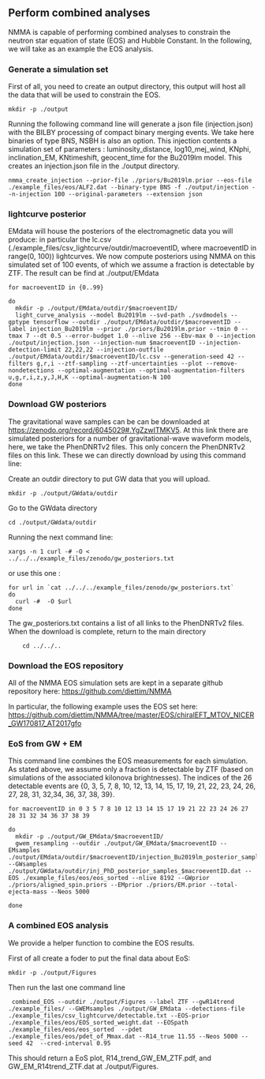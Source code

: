 ## Perform combined analyses

NMMA is capable of performing combined analyses to constrain the neutron star equation of state (EOS) and Hubble Constant. In the following, we will take as an example the EOS analysis.

### Generate a simulation set

First of all, you need to create an output directory, this output will host all the data that will be used to constrain the EOS.

	mkdir -p ./output

Running the following command line will generate a json file (injection.json)  with the BILBY processing of compact binary merging events. We take here binaries of type BNS, NSBH is also an option. This injection contents a simulation set of parameters : luminosity_distance, log10_mej_wind, KNphi, inclination_EM, KNtimeshift, geocent_time for the Bu2019lm model. This creates an injection.json file in the ./output directory.

	nmma_create_injection --prior-file ./priors/Bu2019lm.prior --eos-file ./example_files/eos/ALF2.dat --binary-type BNS -f ./output/injection --n-injection 100 --original-parameters --extension json


### lightcurve posterior

EMdata will house the posteriors of the electromagnetic data you will produce: in particular the lc.csv (./example_files/csv_lightcurve/outdir/macroeventID, where macroeventID in range(0, 100)) lightcurves. We now compute posteriors using NMMA on this simulated set of 100 events, of which we assume a fraction is detectable by ZTF. The result can be find at  ./output/EMdata

	for macroeventID in {0..99}

	do
	  mkdir -p ./output/EMdata/outdir/$macroeventID/
	  light_curve_analysis --model Bu2019lm --svd-path ./svdmodels --gptype tensorflow --outdir ./output/EMdata/outdir/$macroeventID --label injection_Bu2019lm --prior ./priors/Bu2019lm.prior --tmin 0 --tmax 7 --dt 0.5 --error-budget 1.0 --nlive 256 --Ebv-max 0 --injection ./output/injection.json --injection-num $macroeventID --injection-detection-limit 22,22,22 --injection-outfile ./output/EMdata/outdir/$macroeventID/lc.csv --generation-seed 42 --filters g,r,i --ztf-sampling --ztf-uncertainties --plot --remove-nondetections --optimal-augmentation --optimal-augmentation-filters u,g,r,i,z,y,J,H,K --optimal-augmentation-N 100
	done


### Download GW posteriors

The gravitational wave samples can be can be downloaded at https://zenodo.org/record/6045029#.YgZzwITMKV5. At this link there are simulated posteriors for a number of gravitational-wave waveform models, here, we take the PhenDNRTv2 files.
This only  concern  the PhenDNRTv2 files on this link. These we can directly download by using this command line:

Create an outdir directory to put GW data that you will upload.

	mkdir -p ./output/GWdata/outdir

Go to the GWdata directory

	cd ./output/GWdata/outdir

Running the next command line:

	xargs -n 1 curl -# -O < ../../../example_files/zenodo/gw_posteriors.txt

or use this one :

	for url in `cat ../../../example_files/zenodo/gw_posteriors.txt`
	do
	  curl -#  -O $url
	done


The gw_posteriors.txt contains a list of all links to the PhenDNRTv2 files. When the download is complete, return to the main directory

        cd ../../..

### Download the EOS repository

All of the NMMA EOS simulation sets are kept in a separate github repository here:
https://github.com/diettim/NMMA

In particular, the following example uses the EOS set here:
https://github.com/diettim/NMMA/tree/master/EOS/chiralEFT_MTOV_NICER_GW170817_AT2017gfo

### EoS from GW + EM

This command line combines the EOS measurements for each simulation. As stated above, we assume only a fraction is detectable by ZTF (based on simulations of the associated kilonova brightnesses). The indices of the 26 detectable events are {0,  3,  5,  7,  8, 10, 12, 13, 14, 15, 17, 19, 21, 22, 23, 24, 26, 27, 28, 31, 32,34, 36, 37, 38, 39}.

	for macroeventID in 0 3 5 7 8 10 12 13 14 15 17 19 21 22 23 24 26 27 28 31 32 34 36 37 38 39

	do
	  mkdir -p ./output/GW_EMdata/$macroeventID/
	  gwem_resampling --outdir ./output/GW_EMdata/$macroeventID --EMsamples ./output/EMdata/outdir/$macroeventID/injection_Bu2019lm_posterior_samples.dat --GWsamples  ./output/GWdata/outdir/inj_PhD_posterior_samples_$macroeventID.dat --EOS ./example_files/eos/eos_sorted --nlive 8192 --GWprior ./priors/aligned_spin.priors --EMprior ./priors/EM.prior --total-ejecta-mass --Neos 5000

	done


### A combined EOS analysis

We provide a helper function to combine the EOS results.

First of all create a foder to put the final data about EoS:

	mkdir -p ./output/Figures

Then run the last one command line

	 combined_EOS --outdir ./output/Figures --label ZTF --gwR14trend ./example_files/ --GWEMsamples ./output/GW_EMdata --detections-file ./example_files/csv_lightcurve/detectable.txt --EOS-prior ./example_files/eos/EOS_sorted_weight.dat --EOSpath ./example_files/eos/eos_sorted  --pdet ./example_files/eos/pdet_of_Mmax.dat --R14_true 11.55 --Neos 5000 --seed 42  --cred-interval 0.95


This should return a EoS plot, R14_trend_GW_EM_ZTF.pdf, and  GW_EM_R14trend_ZTF.dat  at  ./output/Figures.
